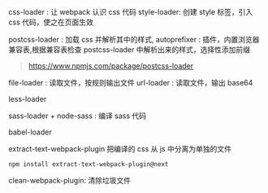 css-loader : 让 webpack 认识 css 代码
style-loader: 创建 style 标签，引入 css 代码，使之在页面生效

postcss-loader : 加载 css 并解析其中的样式,
autoprefixer : 插件，内置浏览器兼容表,根据兼容表检查 postcss-loader 中解析出来的样式，选择性添加前缀
> https://www.npmjs.com/package/postcss-loader

file-loader : 读取文件，按规则输出文件
url-loader	: 读取文件，输出 base64

less-loader

sass-loader + node-sass : 编译 sass 代码

babel-loader

extract-text-webpack-plugin 把编译的 css 从 js 中分离为单独的文件
``` 
npm install extract-text-webpack-plugin@next
```

clean-webpack-plugin: 清除垃圾文件
